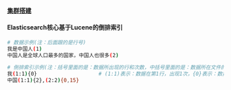 #### [集群搭建][1]
#### Elasticsearch核心基于Lucene的倒排索引
```bash
# 数据示例(注：后面跟的是行号)
我是中国人(1)                                                                           
中国人是全球人口最多的国家，中国人也很多(2)

# 倒排索引示例(注：括号里面的是：数据所出现的行和次数，中括号里面的是：数据所在文件的偏移量)
我(1:1){0}                    # (1:1)表示：数据在第1行，出现1次，{0}表示：数据所在文件的偏移量
中国(1:1){2},(2:2){0,15}     
```

[1]: https://github.com/firechiang/elk-test/tree/master/elasticsearch/docs/setup-cluster-node.md